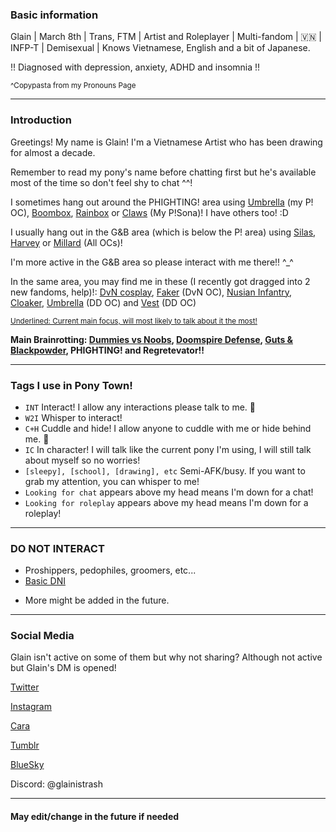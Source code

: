 ### Basic information

Glain | March 8th | Trans, FTM | Artist and Roleplayer | Multi-fandom | 🇻🇳 | INFP-T | Demisexual | Knows Vietnamese, English and a bit of Japanese.

!! Diagnosed with depression, anxiety, ADHD and insomnia !!

<sup>^Copypasta from my Pronouns Page</sup>

------------------------------------

### Introduction
 
Greetings! My name is Glain! I'm a Vietnamese Artist who has been drawing for almost a decade.

Remember to read my pony's name before chatting first but he's available most of the time so don't feel shy to chat ^^!

I sometimes hang out around the PHIGHTING! area using [Umbrella](https://file.garden/ZogMxQjYh2LIAH4W/pony-town-Umbrella-%20P!%20OC%20-%20INT_W2I_C%2BH-stand-shadow-name-bg-padded-16x.png) (my P! OC), [Boombox](https://file.garden/ZogMxQjYh2LIAH4W/pony-town-Boombox%20-%20P!%20-%20INT_C%2BH-stand-shadow-name-bg-padded-16x%20(1).png), [Rainbox](https://file.garden/ZogMxQjYh2LIAH4W/pony-town-Rainbox%20-%20P!%20-%20INT_C%2BH-stand-shadow-name-bg-padded-16x.png) or [Claws](https://file.garden/ZogMxQjYh2LIAH4W/pony-town-Claws-P!Sona-INT_C%2BH_IC-stand-shadow-name-bg-padded-16x.png) (My P!Sona)! I have others too! :D

I usually hang out in the G&B area (which is below the P! area) using [Silas](https://file.garden/ZogMxQjYh2LIAH4W/pony-town-_i'm%20blind_-G%26B%20OC-INT_C%2BH-stand-name-bg-padded-16x.png), [Harvey](https://file.garden/ZogMxQjYh2LIAH4W/pony-town-_hey%20Big%20Si!_-G%26B%20OC-INT_C%2BH-stand-name-bg-padded-16x.png) or [Millard](https://file.garden/ZogMxQjYh2LIAH4W/pony-town-Millard%20Gordon%20Gilbert-G%26B%20OC-stand-name-bg-padded-toy346-16x.png) (All OCs)!

I'm more active in the G&B area so please interact with me there!! ^_^

In the same area, you may find me in these (I recently got dragged into 2 new fandoms, help)!: [DvN cosplay](https://file.garden/ZogMxQjYh2LIAH4W/pony-town-_speechless_-DvN%20cos-INT_C%2BH-stand-name-bg-padded-16x.png), [Faker](https://file.garden/ZogMxQjYh2LIAH4W/pony-town-Faker-DvN%20OC-INT_IC-stand-name-bg-padded-16x.png) (DvN OC), [Nusian Infantry](https://file.garden/ZogMxQjYh2LIAH4W/pony-town-%23069%EF%B8%B6-%20me%20when%20DvN%20_%20INT_C%2BH-stand-shadow-name-bg-16x%20(1).png), [Cloaker](https://file.garden/ZogMxQjYh2LIAH4W/pony-town-%23103%EF%B8%B6-%20Cloaker-DvN%20_%20INT_C%2BH-stand-shadow-name-bg-16x%20(1).png), [Umbrella](https://file.garden/ZogMxQjYh2LIAH4W/pony-town-_when%20i%20see%20you%20cry_-DD%20OC-INT-stand-name-bg-padded-16x.png) (DD OC) and [Vest](https://file.garden/ZogMxQjYh2LIAH4W/pony-town-_it%20makes%20me%20smile_-DD%20OC-INT-stand-name-bg-padded-16x.png) (DD OC)

<sub><ins>Underlined: Current main focus, will most likely to talk about it the most!</ins></sub>

**Main Brainrotting: <ins>Dummies vs Noobs</ins>, <ins>Doomspire Defense</ins>, <ins>Guts & Blackpowder</ins>, PHIGHTING! and Regretevator!!**

------------------------------------

### Tags I use in Pony Town!
- `INT` Interact! I allow any interactions please talk to me. 🫶
- `W2I` Whisper to interact!
- `C+H` Cuddle and hide! I allow anyone to cuddle with me or hide behind me. 💝
- `IC` In character! I will talk like the current pony I'm using, I will still talk about myself so no worries!
- `[sleepy], [school], [drawing], etc` Semi-AFK/busy. If you want to grab my attention, you can whisper to me!
- `Looking for chat` appears above my head means I'm down for a chat!
- `Looking for roleplay` appears above my head means I'm down for a roleplay!

-------------------------------------

### DO NOT INTERACT

- Proshippers, pedophiles, groomers, etc...
- [Basic DNI](https://dni-criteria.carrd.co/)
+ More might be added in the future.

-------------------------------------

### Social Media

Glain isn't active on some of them but why not sharing? Although not active but Glain's DM is opened!

[Twitter](https://x.com/GlainTrashArt?t=2wvxaqWSQEZZhJlK7dDi0g&s=09) 

[Instagram](https://www.instagram.com/glaintrashart?igsh=bHR4NGwxcWc1cG5q) 

[Cara](https://cara.app/glaintrashart) 

[Tumblr](https://www.tumblr.com/glaintrashart?source=share) 

[BlueSky](https://bsky.app/profile/glaintrashart.bsky.social) 

Discord: @glainistrash

-------------------------------------

#### May edit/change in the future if needed
